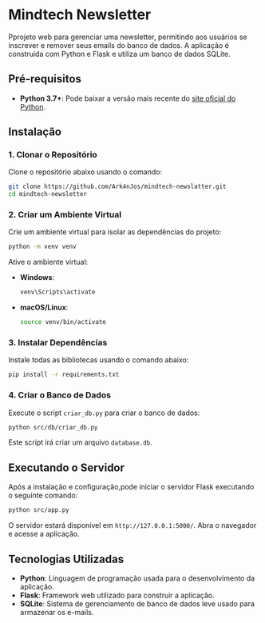 # Mindtech Newsletter

Pprojeto web para gerenciar uma newsletter, permitindo aos usuários se inscrever e remover seus emails do banco de dados. A aplicação é construída com Python e Flask e utiliza um banco de dados SQLite.

## Pré-requisitos

- **Python 3.7+**: Pode baixar a versão mais recente do [site oficial do Python](https://www.python.org/downloads/).

## Instalação

### 1. Clonar o Repositório

Clone o repositório abaixo usando o comando:

```bash
git clone https://github.com/Ark4nJos/mindtech-newslatter.git
cd mindtech-newsletter
```

### 2. Criar um Ambiente Virtual

Crie um ambiente virtual para isolar as dependências do projeto:

```bash
python -m venv venv
```

Ative o ambiente virtual:

- **Windows**: 
  ```bash
  venv\Scripts\activate
  ```
- **macOS/Linux**: 
  ```bash
  source venv/bin/activate
  ```

### 3. Instalar Dependências

Instale todas as bibliotecas usando o comando abaixo:

```bash
pip install -r requirements.txt
```

### 4. Criar o Banco de Dados

Execute o script `criar_db.py` para criar o banco de dados:

```bash
python src/db/criar_db.py
```

Este script irá criar um arquivo `database.db`.

## Executando o Servidor

Após a instalação e configuração,pode iniciar o servidor Flask executando o seguinte comando:

```bash
python src/app.py
```

O servidor estará disponível em `http://127.0.0.1:5000/`. Abra o navegador e  acesse a aplicação.


## Tecnologias Utilizadas

- **Python**: Linguagem de programação usada para o desenvolvimento da aplicação.
- **Flask**: Framework web utilizado para construir a aplicação.
- **SQLite**: Sistema de gerenciamento de banco de dados leve usado para armazenar os e-mails.